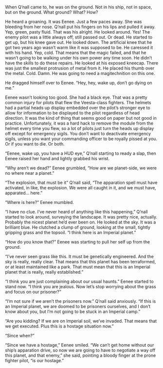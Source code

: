 When Q’nall came to, he was on the ground. Not in his ship, not in
space, but on the ground. What ground? What? How?

He heard a groaning. It was Eenee. Just a few paces away. She was
bleeding from her nose. Q’nall put his fingers on his lips and pulled it
away. Yep, green, pasty fluid. That was his alright. He looked around.
Yes! The enemy pilot was a little always off, still passed out. Or dead.
He started to get up, but his knee gave out. He looked down. The
artificial knee that he got two years ago wasn’t warm like it was
supposed to be. He caressed it with his hand. Yep, cold. That means that
the magic failed, and that he wasn’t going to be walking under his own
power any time soon. He didn’t have the skills to do these repairs. He
looked at his exposed kneecap. There was just the smallest protrusion of
metal from it. He placed his thumb over the metal. Cold. Damn. He was
going to need a magitechnition on this one.

He dragged himself over to Eenee. “Hey, hey, wake up, don’t go dying on
me.”

Eenee wasn’t looking too good. She had a black eye. That was a pretty
common injury for pilots that flew the Veesta-class fighters. The
helmets had a partial heads up display embedded over the pilot’s
stronger eye to allow for information to be displayed to the pilot
regardless of head direction. It was the kind of thing that seems good
on paper but not good in practice. Unfortunately, it was a hard hack to
remove the module from the helmet every time you flew, so a lot of
pilots just turn the heads up display off except for emergency sigils.
You don’t want to deactivate emergency sigils, unless you want your
commanding officer to be royally pissed at you. Or if you want to die.
Or both.

“Eenee, wake up, you have a HUD eye,” Q’nall starting to ready a slap,
then Eenee raised her hand and lightly grabbed his wrist.

“Why aren’t we dead?” Eenee grumbled, “How are we planet-side, we were
no where near a planet.”

“The explosion, that must be it” Q’nall said, “The apparation spell must
have activated, in like, the explosion. We were all caught in it, and we
must have, apparated… here.”

“Where is here?” Eenee mumbled.

“I have no clue. I’ve never heard of anything like this happening,”
Q’nall started to look around, surveying the landscape. It was pretty
nice, actually. Probably the nicest planet he’d ever been on. He looked
at the sky. It was a brilliant blue. He clutched a clump of ground,
looking at the small, tightly gripping grass and the topsoil. “I think
here is an Imperial planet.”

“How do you know that?” Eenee was starting to pull her self up from the
ground.

“I’ve never seen grass like this. It must be genetically engineered. And
the sky is really, really clear. That means that this planet has been
terraformed, or at least maintained like a park. That must mean that
this is an Imperial planet that is really, really established.”

“I think you are just complaining about our usual haunts.” Eenee started
to stand now. “I think you are jealous. Now let’s stop worrying about
the grass and focus on our prisoner?”

“I’m not sure if we aren’t the prisoners now.” Q’nall said anxiously.
“If this is an Imperial planet, we are doomed to be prisoners ourselves,
and I don’t know about you, but I’m not going to be stuck in an Imperial
camp.”

“Are you kidding? If we are on Imperial soil, we’ve invaded. That means
that we get executed. Plus this is a hostage situation now.”

“Since when?”

“Since we have a hostage,” Eenee smiled. “We can’t get home without our
ship’s apparation drive, so now we are going to have to negotiate a way
off this planet, and that enemy,” she said, pointing a bloody finger at
the prone fighter pilot, “is our hostage.”
